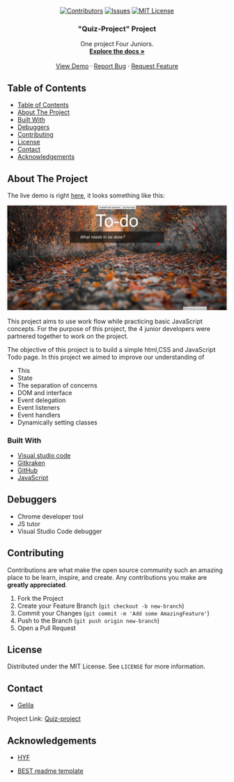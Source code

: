 <div align='center'>

[![Contributors][contributors-shield]][contributors-url]
[![Issues][issues-shield]][issues-url]
[![MIT License][license-shield]][license-url]

</div>

  <h3 align="center">"Quiz-Project" Project</h3>

  <p align="center">
    One project Four Juniors.
    <br />
    <a href="https://github.com/gelilaa/encapsulation-week1"><strong>Explore the docs »</strong></a>
    <br />
    <br />
    <a href="https://gelilaa.github.io/encapsulation-week1/public/index.html">View Demo</a>
    ·
    <a href="https://github.com/gelilaa/encapsulation-week1/issues">Report Bug</a>
    ·
    <a href="https://github.com/gelilaa/encapsulation-week1/issues">Request Feature</a>
  </p>
</p>

<!-- TABLE OF CONTENTS -->

## Table of Contents

- [Table of Contents](#table-of-contents)
- [About The Project](#about-the-project)
- [Built With](#built-with)
- [Debuggers](#debuggers)
- [Contributing](#contributing)
- [License](#license)
- [Contact](#contact)
- [Acknowledgements](#acknowledgements)

<!-- ABOUT THE PROJECT -->

## About The Project

The live demo is right [here](https://gelilaa.github.io/encapsulation-week1/public/index.html), it looks something like this:

![Quiz-project](public\assets\wireframe.jpg)

This project aims to use work flow while practicing basic JavaScript concepts. For the purpose of this project, the 4 junior developers were partnered together to work on the project.

The objective of this project is to build a simple html,CSS and JavaScript Todo page. In this project we aimed to improve our understanding of

- This
- State
- The separation of concerns
- DOM and interface
- Event delegation
- Event listeners
- Event handlers
- Dynamically setting classes

### Built With

- [Visual studio code](https://code.visualstudio.com/)
- [Gitkraken](https://www.gitkraken.com)
- [GitHub](https://github.com)
- [JavaScript](https://www.javascript.com/)

## Debuggers

- Chrome developer tool
- JS tutor
- Visual Studio Code debugger

<!-- CONTRIBUTING -->

## Contributing

Contributions are what make the open source community such an amazing place to be learn, inspire, and create. Any contributions you make are **greatly appreciated**.

1. Fork the Project
2. Create your Feature Branch (`git checkout -b new-branch`)
3. Commit your Changes (`git commit -m 'Add some AmazingFeature'`)
4. Push to the Branch (`git push origin new-branch`)
5. Open a Pull Request

<!-- LICENSE -->

## License

Distributed under the MIT License. See `LICENSE` for more information.

<!-- CONTACT -->

## Contact


- [Gelila](https://github.com/gelilaa)


Project Link: [Quiz-project](public\assets\wireframe.jpg)

<!-- ACKNOWLEDGEMENTS -->

## Acknowledgements

- [HYF](https://hackyourfuture.be/)

- [BEST readme template](https://github.com/othneildrew/Best-README-Template/blob/master/README.md)

<!-- MARKDOWN LINKS & IMAGES -->
<!-- https://www.markdownguide.org/basic-syntax/#reference-style-links -->

[contributors-shield]: https://img.shields.io/github/contributors/gelilaa/encapsulation-week1.svg?style=flat-square
[contributors-url]: https://github.com/gelilaa/encapsulation-week1/graphs/contributors
[forks-shield]: https://img.shields.io/github/forks/gelilaa/encapsulation-week1.svg?style=flat-square
[forks-url]: https://github.com/gelilaa/encapsulation-week1/network/members
[issues-shield]: https://img.shields.io/github/issues/gelilaa/encapsulation-week1.svg?style=flat-square
[issues-url]: https://github.com/gelilaa/encapsulation-week1/issues
[license-shield]: https://img.shields.io/github/license/gelilaa/encapsulation-week1.svg?style=flat-square
[license-url]: https://github.com/gelilaa/encapsulation-week1/blob/master/LICENSE